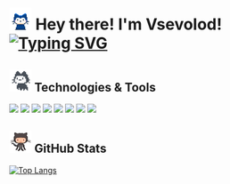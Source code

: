 # <img src="https://github.com/crashmax-dev/crashmax-dev/blob/master/octocats/mona-whisper.gif?raw=true" width="40" height="40" /> Hey there! I'm Vsevolod! [![Typing SVG](https://readme-typing-svg.herokuapp.com?color=%2336BCF7&lines=REACT+DEVELOPER)](https://git.io/typing-svg)
## <img src="https://github.com/crashmax-dev/crashmax-dev/blob/master/octocats/mona-loading.gif?raw=true" width="40" height="40" /> Technologies & Tools
<img src="https://camo.githubusercontent.com/0fc7a82e4b171e764d236503c46e64d534a76e3f29b826347e4718eb3e3a902d/68747470733a2f2f696d672e736869656c64732e696f2f62616467652f547970655363726970742d696e666f726d6174696f6e616c3f7374796c653d666c61742d737175617265266c6f676f3d74797065736372697074266c6f676f436f6c6f723d66666666666626636f6c6f723d303037616363" > <img src="https://camo.githubusercontent.com/7afdcace77d46b183e4245770d62b706bf3cebda45d160e434a11044bd13a9ed/68747470733a2f2f696d672e736869656c64732e696f2f62616467652f4a6176615363726970742d696e666f726d6174696f6e616c3f7374796c653d666c61742d737175617265266c6f676f3d6a617661736372697074266c6f676f436f6c6f723d33323333333026636f6c6f723d663064623466"> <img src="https://img.shields.io/badge/html5-%23E34F26.svg?style=for-the-badge&logo=html5&logoColor=white" height="20px"> <img src="https://camo.githubusercontent.com/a48d8a5316fbeb309c37d6a75a73bbc49542eb885659712bc665fa6798f1ecd5/68747470733a2f2f696d672e736869656c64732e696f2f62616467652f4353532d696e666f726d6174696f6e616c3f7374796c653d666c61742d737175617265266c6f676f3d63737333266c6f676f436f6c6f723d66666666666626636f6c6f723d323541314531"> <img src="https://img.shields.io/badge/SASS-hotpink.svg?style=for-the-badge&logo=SASS&logoColor=white" height="20px"> <img src="https://img.shields.io/badge/react-%2320232a.svg?style=for-the-badge&logo=react&logoColor=%2361DAFB" height="20px">
<img src="https://img.shields.io/badge/redux-%23593d88.svg?style=for-the-badge&logo=redux&logoColor=white" height="20px"> <img src="https://img.shields.io/badge/git-%23F05033.svg?style=for-the-badge&logo=git&logoColor=white" height="20px">

## <img src="https://github.com/crashmax-dev/crashmax-dev/blob/master/octocats/octocat-squid.gif?raw=true" width="40" height="40" /> GitHub Stats

[![Top Langs](https://github-readme-stats.vercel.app/api/top-langs/?username=sevazanosoff&theme=dark)](https://github.com/sevazanosoff/github-readme-stats)


